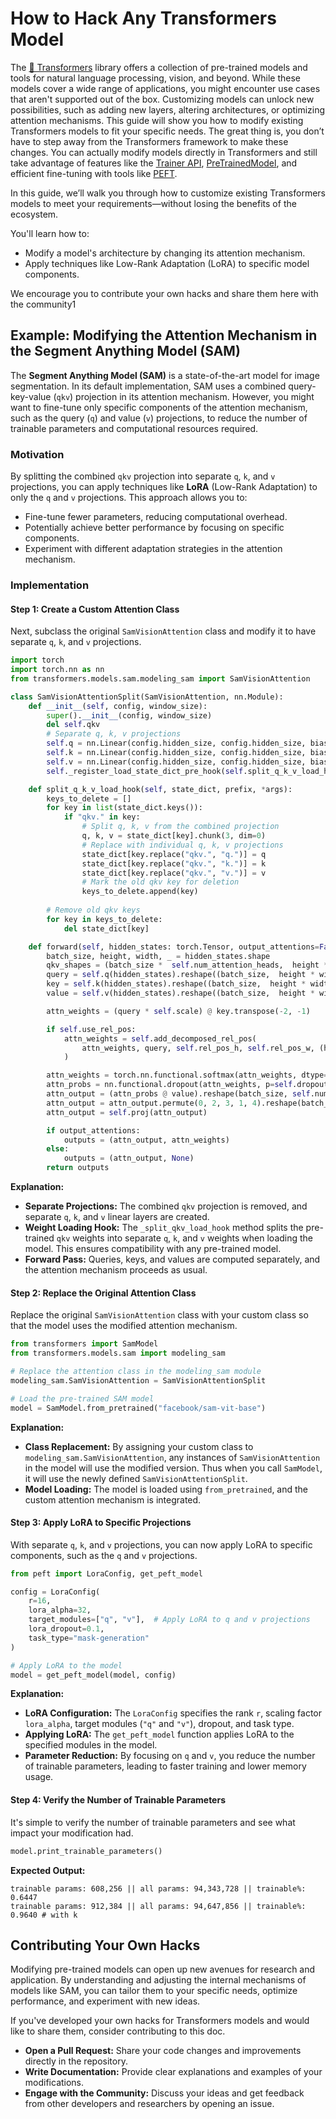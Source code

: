 <!--Copyright 2024 The HuggingFace Team. All rights reserved.

Licensed under the Apache License, Version 2.0 (the "License"); you may not use this file except in compliance with
the License. You may obtain a copy of the License at

http://www.apache.org/licenses/LICENSE-2.0

Unless required by applicable law or agreed to in writing, software distributed under the License is distributed on
an "AS IS" BASIS, WITHOUT WARRANTIES OR CONDITIONS OF ANY KIND, either express or implied. See the License for the

⚠️ Note that this file is in Markdown but contain specific syntax for our doc-builder (similar to MDX) that may not be
rendered properly in your Markdown viewer.

-->

# How to Hack Any Transformers Model

The [🤗 Transformers](https://github.com/huggingface/transformers) library offers a collection of pre-trained models and tools for natural language processing, vision, and beyond. While these models cover a wide range of applications, you might encounter use cases that aren't supported out of the box. Customizing models can unlock new possibilities, such as adding new layers, altering architectures, or optimizing attention mechanisms. This guide will show you how to modify existing Transformers models to fit your specific needs. The great thing is, you don’t have to step away from the Transformers framework to make these changes. You can actually modify models directly in Transformers and still take advantage of features like the [Trainer API](https://huggingface.co/docs/transformers/main/en/main_classes/trainer), [PreTrainedModel](https://huggingface.co/docs/transformers/main/en/main_classes/model#transformers.PreTrainedModel), and efficient fine-tuning with tools like [PEFT](https://huggingface.co/docs/peft/index).

In this guide, we’ll walk you through how to customize existing Transformers models to meet your requirements—without losing the benefits of the ecosystem.

You'll learn how to:

- Modify a model's architecture by changing its attention mechanism.
- Apply techniques like Low-Rank Adaptation (LoRA) to specific model components.

We encourage you to contribute your own hacks and share them here with the community1

## Example: Modifying the Attention Mechanism in the Segment Anything Model (SAM)

The **Segment Anything Model (SAM)** is a state-of-the-art model for image segmentation. In its default implementation, SAM uses a combined query-key-value (`qkv`) projection in its attention mechanism. However, you might want to fine-tune only specific components of the attention mechanism, such as the query (`q`) and value (`v`) projections, to reduce the number of trainable parameters and computational resources required.

### Motivation

By splitting the combined `qkv` projection into separate `q`, `k`, and `v` projections, you can apply techniques like **LoRA** (Low-Rank Adaptation) to only the `q` and `v` projections. This approach allows you to:

- Fine-tune fewer parameters, reducing computational overhead.
- Potentially achieve better performance by focusing on specific components.
- Experiment with different adaptation strategies in the attention mechanism.

### Implementation

#### **Step 1: Create a Custom Attention Class**

Next, subclass the original `SamVisionAttention` class and modify it to have separate `q`, `k`, and `v` projections.

```python
import torch
import torch.nn as nn
from transformers.models.sam.modeling_sam import SamVisionAttention

class SamVisionAttentionSplit(SamVisionAttention, nn.Module):
    def __init__(self, config, window_size):
        super().__init__(config, window_size)
        del self.qkv
        # Separate q, k, v projections
        self.q = nn.Linear(config.hidden_size, config.hidden_size, bias=config.qkv_bias)
        self.k = nn.Linear(config.hidden_size, config.hidden_size, bias=config.qkv_bias)
        self.v = nn.Linear(config.hidden_size, config.hidden_size, bias=config.qkv_bias)
        self._register_load_state_dict_pre_hook(self.split_q_k_v_load_hook)

    def split_q_k_v_load_hook(self, state_dict, prefix, *args):
        keys_to_delete = []
        for key in list(state_dict.keys()):
            if "qkv." in key:
                # Split q, k, v from the combined projection
                q, k, v = state_dict[key].chunk(3, dim=0)
                # Replace with individual q, k, v projections
                state_dict[key.replace("qkv.", "q.")] = q
                state_dict[key.replace("qkv.", "k.")] = k
                state_dict[key.replace("qkv.", "v.")] = v
                # Mark the old qkv key for deletion
                keys_to_delete.append(key)
        
        # Remove old qkv keys
        for key in keys_to_delete:
            del state_dict[key]

    def forward(self, hidden_states: torch.Tensor, output_attentions=False) -> torch.Tensor:
        batch_size, height, width, _ = hidden_states.shape
        qkv_shapes = (batch_size *  self.num_attention_heads,  height * width, -1)
        query = self.q(hidden_states).reshape((batch_size,  height * width,self.num_attention_heads, -1)).permute(0,2,1,3).reshape(qkv_shapes)
        key = self.k(hidden_states).reshape((batch_size,  height * width,self.num_attention_heads, -1)).permute(0,2,1,3).reshape(qkv_shapes)
        value = self.v(hidden_states).reshape((batch_size,  height * width,self.num_attention_heads, -1)).permute(0,2,1,3).reshape(qkv_shapes)

        attn_weights = (query * self.scale) @ key.transpose(-2, -1)

        if self.use_rel_pos:
            attn_weights = self.add_decomposed_rel_pos(
                attn_weights, query, self.rel_pos_h, self.rel_pos_w, (height, width), (height, width)
            )

        attn_weights = torch.nn.functional.softmax(attn_weights, dtype=torch.float32, dim=-1).to(query.dtype)
        attn_probs = nn.functional.dropout(attn_weights, p=self.dropout, training=self.training)
        attn_output = (attn_probs @ value).reshape(batch_size, self.num_attention_heads, height, width, -1)
        attn_output = attn_output.permute(0, 2, 3, 1, 4).reshape(batch_size, height, width, -1)
        attn_output = self.proj(attn_output)

        if output_attentions:
            outputs = (attn_output, attn_weights)
        else:
            outputs = (attn_output, None)
        return outputs
```

**Explanation:**

- **Separate Projections:** The combined `qkv` projection is removed, and separate `q`, `k`, and `v` linear layers are created.
- **Weight Loading Hook:** The `_split_qkv_load_hook` method splits the pre-trained `qkv` weights into separate `q`, `k`, and `v` weights when loading the model. This ensures compatibility with any pre-trained model.
- **Forward Pass:** Queries, keys, and values are computed separately, and the attention mechanism proceeds as usual.

#### **Step 2: Replace the Original Attention Class**

Replace the original `SamVisionAttention` class with your custom class so that the model uses the modified attention mechanism.

```python
from transformers import SamModel
from transformers.models.sam import modeling_sam

# Replace the attention class in the modeling_sam module
modeling_sam.SamVisionAttention = SamVisionAttentionSplit

# Load the pre-trained SAM model
model = SamModel.from_pretrained("facebook/sam-vit-base")
```

**Explanation:**

- **Class Replacement:** By assigning your custom class to `modeling_sam.SamVisionAttention`, any instances of `SamVisionAttention` in the model will use the modified version. Thus when you call `SamModel`, it will use the newly defined `SamVisionAttentionSplit`. 
- **Model Loading:** The model is loaded using `from_pretrained`, and the custom attention mechanism is integrated.

#### **Step 3: Apply LoRA to Specific Projections**

With separate `q`, `k`, and `v` projections, you can now apply LoRA to specific components, such as the `q` and `v` projections.

```python
from peft import LoraConfig, get_peft_model

config = LoraConfig(
    r=16,
    lora_alpha=32,
    target_modules=["q", "v"],  # Apply LoRA to q and v projections
    lora_dropout=0.1,
    task_type="mask-generation"
)

# Apply LoRA to the model
model = get_peft_model(model, config)
```

**Explanation:**

- **LoRA Configuration:** The `LoraConfig` specifies the rank `r`, scaling factor `lora_alpha`, target modules (`"q"` and `"v"`), dropout, and task type.
- **Applying LoRA:** The `get_peft_model` function applies LoRA to the specified modules in the model.
- **Parameter Reduction:** By focusing on `q` and `v`, you reduce the number of trainable parameters, leading to faster training and lower memory usage.

#### **Step 4: Verify the Number of Trainable Parameters**

It's simple to verify the number of trainable parameters and see what impact your modification had. 

```python
model.print_trainable_parameters()
```

**Expected Output:**

```
trainable params: 608,256 || all params: 94,343,728 || trainable%: 0.6447
trainable params: 912,384 || all params: 94,647,856 || trainable%: 0.9640 # with k 
```

## Contributing Your Own Hacks

Modifying pre-trained models can open up new avenues for research and application. By understanding and adjusting the internal mechanisms of models like SAM, you can tailor them to your specific needs, optimize performance, and experiment with new ideas.

If you've developed your own hacks for Transformers models and would like to share them, consider contributing to this doc.

- **Open a Pull Request:** Share your code changes and improvements directly in the repository.
- **Write Documentation:** Provide clear explanations and examples of your modifications.
- **Engage with the Community:** Discuss your ideas and get feedback from other developers and researchers by opening an issue.